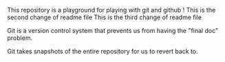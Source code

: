 This repository is a playground for playing with git and github !
This is the second change of readme file
This is the third change of readme file

Git is a version control system that prevents us from having the "final doc" problem.

Git takes snapshots of the entire repository for us to revert back to.
